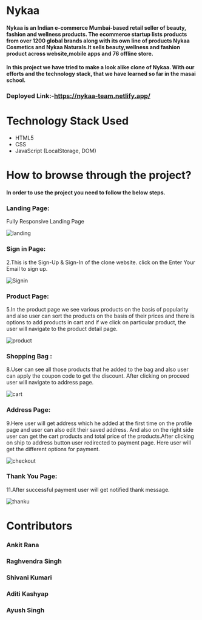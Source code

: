 # Nykaa 
#### Nykaa is an Indian e-commerce Mumbai-based retail seller of beauty, fashion and wellness products. The ecommerce startup lists products from over 1200 global brands along with its own line of products Nykaa Cosmetics and Nykaa Naturals.It sells beauty,wellness and fashion product across website,mobile apps and 76 offline store.

#### In this project we have tried to make a look alike clone of Nykaa. With our efforts and the technology stack, that we have learned so far in the masai school.

### Deployed Link:-https://nykaa-team.netlify.app/

# Technology Stack Used 
* HTML5
* CSS
* JavaScript (LocalStorage, DOM)



# How to browse through the project? 
#### In order to use the project you need to follow the below steps.
### Landing Page:

Fully Responsive Landing Page

![landing](https://github.com/Raghvendra2811/Nykaa-Web-Clone/blob/main/src/landing.png)

### Sign in Page:

2.This is the Sign-Up & Sign-In of the clone website.
   click on the Enter Your Email to sign up.
   
![Signin](https://github.com/Raghvendra2811/Nykaa-Web-Clone/blob/main/src/Signin.png)

### Product Page:

5.In the product page we see various products on the basis of popularity and also user can sort the products on the basis of their prices and there is options to add products in cart and if we click on particular product, the user will navigate to the product detail page.

![product](https://github.com/Raghvendra2811/Nykaa-Web-Clone/blob/main/src/product.png)



### Shopping Bag :

8.User can see all those products that he added to the bag and also user can apply the coupon code to get the discount. After clicking on proceed user will navigate to address page.

![cart](https://github.com/Raghvendra2811/Nykaa-Web-Clone/blob/main/src/cart.png)

### Address Page:

9.Here user will get address which he added at the first time on the profile page and user can also edit their saved address. And also on the right side user can get the cart products and total price of the products.After clicking on ship to address button user redirected to payment page. Here user will get the different options for payment.

![checkout](https://github.com/Raghvendra2811/Nykaa-Web-Clone/blob/main/src/checkout.png)


### Thank You Page:

11.After successful payment user will get notified thank message.

![thanku](https://github.com/Raghvendra2811/Nykaa-Web-Clone/blob/main/src/thanku.png)


# Contributors 

### Ankit Rana 

### Raghvendra Singh 

### Shivani Kumari 

### Aditi Kashyap 

### Ayush Singh 



